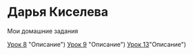 # Дарья Киселева
Мои домашние задания

[Урок 8](https://kiseleva1991.github.io/lesson_8/) "Описание")
[Урок 9](https://kiseleva1991.github.io/lesson_9/) "Описание")
[Урок 13](https://kiseleva1991.github.io/lesson_13/)"Описание")
